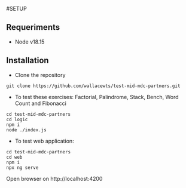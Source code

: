 #SETUP

## Requeriments

- Node v18.15

## Installation

- Clone the repository

```
git clone https://github.com/wallacewts/test-mid-mdc-partners.git
```

- To test these exercises: Factorial, Palindrome, Stack, Bench, Word Count and Fibonacci

```
cd test-mid-mdc-partners
cd logic
npm i
node ./index.js
```

- To test web application:

```
cd test-mid-mdc-partners
cd web
npm i
npx ng serve
```

Open browser on http://localhost:4200
